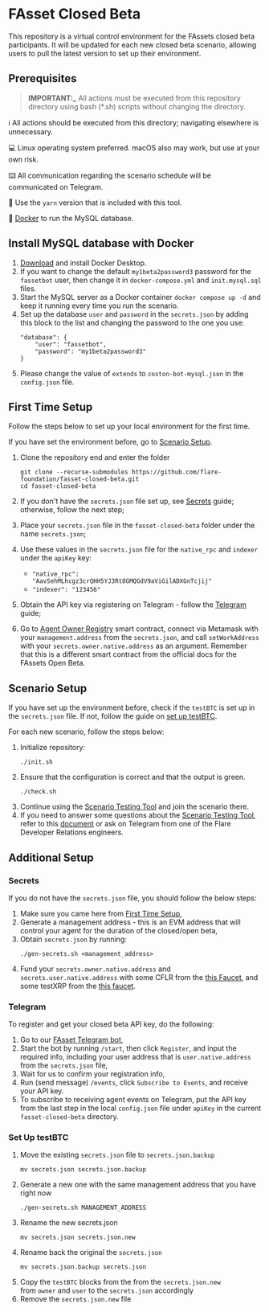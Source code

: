 # FAsset Closed Beta

This repository is a virtual control environment for the FAssets closed beta participants.
It will be updated for each new closed beta scenario, allowing users to pull the latest version to set up their environment.

## Prerequisites

> **IMPORTANT:_**  All actions must be executed from this repository directory using bash (*.sh) scripts without changing the directory.

ℹ️ All actions should be executed from this directory; navigating elsewhere is unnecessary.

💻 Linux operating system preferred. macOS also may work, but use at your own risk.

⌨️ All communication regarding the scenario schedule will be communicated on Telegram.

🔢 Use the `yarn` version that is included with this tool.

🧵 [Docker](https://www.docker.com/products/docker-desktop/) to run the MySQL database.

## Install MySQL database with Docker

1. [Download](https://www.docker.com/products/docker-desktop/) and install Docker Desktop.
2. If you want to change the default `my1beta2password3` password for the `fassetbot` user, then change it in `docker-compose.yml` and `init.mysql.sql` files.
3. Start the MySQL server as a Docker container `docker compose up -d` and keep it running every time you run the scenario.
4. Set up the database `user` and `password` in the `secrets.json` by adding this block to the list and changing the password to the one you use:
    ```
    "database": {
        "user": "fassetbot",
        "password": "my1beta2password3"
    }
    ```
5. Please change the value of `extends` to `coston-bot-mysql.json` in the `config.json` file.

## First Time Setup

Follow the steps below to set up your local environment for the first time. 

If you have set the environment before, go to [Scenario Setup](#scenario-setup).

1. Clone the repository end and enter the folder
    ```
    git clone --recurse-submodules https://github.com/flare-foundation/fasset-closed-beta.git
    cd fasset-closed-beta
    ```
2. If you don't have the `secrets.json` file set up, see [Secrets](#secrets) guide; otherwise, follow the next step;
3. Place your `secrets.json` file in the `fasset-closed-beta` folder under the name `secrets.json`;
4. Use these values in the `secrets.json` file for the `native_rpc` and `indexer` under the `apiKey` key:

    * `"native_rpc": "AavSehMLhcgz3crQHH5YJ3Rt8GMQGdV9aViGilADXGnTcjij"`
    * `"indexer": "123456"`

5. Obtain the API key via registering on Telegram - follow the [Telegram](#telegram) guide;
6. Go to [Agent Owner Registry](https://coston-explorer.flare.network/address/0x746cBEAa5F4CAB057f70e10c2001b3137Ac223B7/write-contract#address-tabs) smart contract, connect via Metamask with your `management.address` from the `secrets.json`, and call `setWorkAddress` with your `secrets.owner.native.address` as an argument. Remember that this is a different smart contract from the official docs for the FAssets Open Beta.

## Scenario Setup

If you have set up the environment before, check if the `testBTC` is set up in the `secrets.json` file. If not, follow the guide on [set up testBTC](#set-up-testBTC).

For each new scenario, follow the steps below:

1. Initialize repository:
    ```
    ./init.sh
    ```
2. Ensure that the configuration is correct and that the output is green.
    ```
    ./check.sh
    ```
3. Continue using the [Scenario Testing Tool](https://fasset-beta-simulator.flare.rocks/fasset-scenario) and join the scenario there.
4. If you need to answer some questions about the [Scenario Testing Tool](https://fasset-beta-simulator.flare.rocks/fasset-scenario), refer to this [document](https://docs.google.com/document/d/1QblHG_HLMsdE1YfJoZPXQIFhE4AYik-Xhk4Ux4M_jXo/edit?usp=sharing) or ask on Telegram from one of the Flare Developer Relations engineers.

## Additional Setup

### Secrets

If you do not have the `secrets.json` file, you should follow the below steps:

1. Make sure you came here from [First Time Setup](#first-time-setup),
2. Generate a management address - this is an EVM address that will control your agent for the duration of the closed/open beta,
3. Obtain `secrets.json` by running:
    ```
    ./gen-secrets.sh <management_address>
    ```
4. Fund your `secrets.owner.native.address` and `secrets.user.native.address` with some CFLR from the [this Faucet](https://faucet.flare.network/), and some testXRP from the [this faucet](https://faucet.tequ.dev/).

### Telegram

To register and get your closed beta API key, do the following:

1. Go to our [FAsset Telegram bot](https://t.me/FlareFAssets_ClosedBetaBot),
2. Start the bot by running `/start`, then click `Register`, and input the required info, including your user address that is `user.native.address` from the `secrets.json` file,
3. Wait for us to confirm your registration info,
4. Run (send message) `/events`, click `Subscribe to Events`, and receive your API key.
5. To subscribe to receiving agent events on Telegram, put the API key from the last step in the local `config.json` file under `apiKey` in the current `fasset-closed-beta` directory.

### Set Up testBTC

1. Move the existing `secrets.json` file to `secrets.json.backup`
	```
	mv secrets.json secrets.json.backup
	```
2. Generate a new one with the same management address that you have right now
	```
	./gen-secrets.sh MANAGEMENT_ADDRESS
	```
3. Rename the new secrets.json
	```
	mv secrets.json secrets.json.new
	```
4. Rename back the original the `secrets.json`
	```
	mv secrets.json.backup secrets.json
	```
5. Copy the `testBTC` blocks from the from the `secrets.json.new` from `owner` and `user` to the `secrets.json` accordingly
6. Remove the `secrets.json.new` file